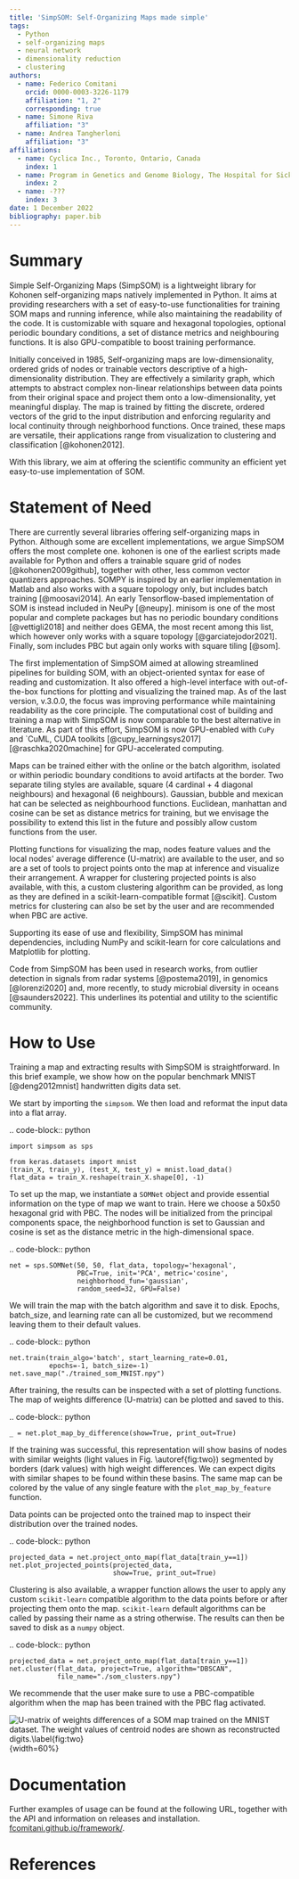 ```yaml
---
title: 'SimpSOM: Self-Organizing Maps made simple'
tags:
  - Python
  - self-organizing maps
  - neural network
  - dimensionality reduction
  - clustering
authors:
  - name: Federico Comitani
    orcid: 0000-0003-3226-1179
    affiliation: "1, 2" 
    corresponding: true
  - name: Simone Riva
    affiliation: "3" 
  - name: Andrea Tangherloni
    affiliation: "3" 
affiliations:
  - name: Cyclica Inc., Toronto, Ontario, Canada
    index: 1
  - name: Program in Genetics and Genome Biology, The Hospital for Sick Children, Toronto, Ontario, Canada
    index: 2
  - name: -???
    index: 3
date: 1 December 2022
bibliography: paper.bib
---
```


# Summary

Simple Self-Organizing Maps (SimpSOM) is a lightweight library for Kohonen self-organizing maps natively implemented in Python. 
It aims at providing researchers with a set of easy-to-use functionalities for training SOM maps and running inference, while also maintaining the readability of the code. It is customizable with square and hexagonal topologies, optional periodic boundary conditions, a set of distance metrics and neighbouring functions. It is also GPU-compatible to boost training performance.

Initially conceived in 1985, Self-organizing maps are low-dimensionality, ordered grids of nodes or trainable vectors descriptive of a high-dimensionality distribution. They are effectively a similarity graph, which attempts to abstract complex non-linear relationships between data points from their original space and project them onto a low-dimensionality, yet meaningful display. The map is trained by fitting the discrete, ordered vectors of the grid to the input distribution and enforcing regularity and local continuity through neighborhood functions. Once trained, these maps are versatile, their applications range from visualization to clustering and classification [@kohonen2012].

With this library, we aim at offering the scientific community an efficient yet easy-to-use implementation of SOM.

# Statement of Need

There are currently several libraries offering self-organizing maps in Python. Although some are excellent implementations, we argue SimpSOM offers the most complete one. 
kohonen is one of the earliest scripts made available for Python and offers a trainable square grid of nodes [@kohonen2009github], together with other, less common vector quantizers approaches. SOMPY is inspired by an earlier implementation in Matlab and also works with a square topology only, but includes batch training [@moosavi2014]. An early Tensorflow-based implementation of SOM is instead included in NeuPy [@neupy]. minisom is one of the most popular and complete packages but has no periodic boundary conditions [@vettigli2018] and neither does GEMA, the most recent among this list, which however only works with a square topology [@garciatejodor2021]. Finally, som includes PBC but again only works with square tiling [@som].

The first implementation of SimpSOM aimed at allowing streamlined pipelines for building SOM, with an object-oriented syntax for ease of reading and customization. It also offered a high-level interface with out-of-the-box functions for plotting and visualizing the trained map.
As of the last version, v.3.0.0, the focus was improving performance while maintaining readability as the core principle. The computational cost of building and training a map with SimpSOM is now comparable to the best alternative in literature. As part of this effort, SimpSOM is now GPU-enabled with `CuPy` and `CuML, 
CUDA toolkits [@cupy_learningsys2017][@raschka2020machine] for GPU-accelerated computing. 
<!-- figure efficiency -->

Maps can be trained either with the online or the batch algorithm, isolated or within periodic boundary conditions to avoid artifacts at the border. Two separate tiling styles are available, square (4 cardinal + 4 diagonal neighbours) and hexagonal (6 neighbours). Gaussian, bubble and mexican hat can be selected as neighbourhood functions. Euclidean, manhattan and cosine can be set as distance metrics for training, but we envisage the possibility to extend this list in the future and possibly allow custom functions from the user. 
<!-- PBC and GPU major points -->

Plotting functions for visualizing the map, nodes feature values and the local nodes' average difference (U-matrix) are available to the user, and so are a set of tools to project points onto the map at inference and visualize their arrangement.
A wrapper for clustering projected points is also available, with this, a custom clustering algorithm can be provided, as long as they are defined in a scikit-learn-compatible format [@scikit]. Custom metrics for clustering can also be set by the user and are recommended when PBC are active. 

Supporting its ease of use and flexibility, SimpSOM has minimal dependencies, including NumPy and scikit-learn for core calculations and Matplotlib for plotting.

Code from SimpSOM has been used in research works, from outlier detection in signals from radar systems [@postema2019], in genomics [@lorenzi2020] and, more recently, to study microbial diversity in oceans [@saunders2022]. This underlines its potential and utility to the scientific community. 

# How to Use

Training a map and extracting results with SimpSOM is straightforward.
In this brief example, we show how on the popular benchmark MNIST [@deng2012mnist] handwritten digits data set. 

We start by importing the `simpsom`. We then load and reformat the input data into a flat array.

.. code-block:: python

    import simpsom as sps

    from keras.datasets import mnist
    (train_X, train_y), (test_X, test_y) = mnist.load_data()
    flat_data = train_X.reshape(train_X.shape[0], -1)

To set up the map, we instantiate a `SOMNet` object and provide essential information on the type of map we want to train.
Here we choose a 50x50 hexagonal grid with PBC. The nodes will be initialized
from the principal components space, the neighborhood function is set to Gaussian and cosine is set as the distance metric 
in the high-dimensional space.

.. code-block:: python

    net = sps.SOMNet(50, 50, flat_data, topology='hexagonal', 
                     PBC=True, init='PCA', metric='cosine', 
                     neighborhood_fun='gaussian',
                     random_seed=32, GPU=False)

We will train the map with the batch algorithm and save it to disk.
Epochs, batch_size, and learning rate can all be customized, but we recommend leaving them
to their default values.

.. code-block:: python

    net.train(train_algo='batch', start_learning_rate=0.01, 
              epochs=-1, batch_size=-1)
    net.save_map("./trained_som_MNIST.npy")


After training, the results can be inspected with a set of plotting functions.
The map of weights difference (U-matrix) can be plotted and saved to this.

.. code-block:: python

    _ = net.plot_map_by_difference(show=True, print_out=True)        

If the training was successful, this representation will show basins of nodes with similar weights (light values in Fig. \autoref{fig:two})
segmented by borders (dark values) with high weight differences. We can expect digits with similar shapes to be found within these basins.
The same map can be colored by the value of any single feature with the `plot_map_by_feature` function.

Data points can be projected onto the trained map to inspect their distribution over the trained nodes.

.. code-block:: python
    
    projected_data = net.project_onto_map(flat_data[train_y==1])
    net.plot_projected_points(projected_data,
                              show=True, print_out=True)

Clustering is also available, a wrapper function allows the user to apply any custom `scikit-learn` 
compatible algorithm to the data points before or after projecting them onto the map.
`scikit-learn` default algorithms can be called by passing their name as a string otherwise.
The results can then be saved to disk as a `numpy` object. 

.. code-block:: python
    
    projected_data = net.project_onto_map(flat_data[train_y==1])
    net.cluster(flat_data, project=True, algorithm="DBSCAN",
                file_name="./som_clusters.npy")

We recommende that the user make sure to use a PBC-compatible algorithm when the map
has been trained with the PBC flag activated.

![U-matrix of weights differences of a SOM map trained on the MNIST dataset. The weight values of centroid nodes are shown as reconstructed digits.\label{fig:two}](figs/mnist_example.png){width=60%}

# Documentation

Further examples of usage can be found at the following URL, together with the API and information
on releases and installation. 
[fcomitani.github.io/framework/](https://simpsom.readthedocs.io/en/latest/index.html).

<!-- Acknowledgements if any -->

# References
